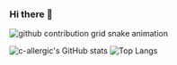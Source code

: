 ### Hi there 👋

<picture>
  <source media="(prefers-color-scheme: dark)" srcset="https://raw.githubusercontent.com/c-allergic/c-allergic/output/github-contribution-grid-snake-dark.svg">
  <source media="(prefers-color-scheme: light)" srcset="https://raw.githubusercontent.com/c-allergic/c-allergic/output/github-contribution-grid-snake.svg">
  <img alt="github contribution grid snake animation" src="https://raw.githubusercontent.com/c-allergic/c-allergic/output/github-contribution-grid-snake.svg">
</picture>

![c-allergic's GitHub stats](https://github-readme-stats-one-bice.vercel.app/api?username=c-allergic&theme=dracula&show_icons=true&include_all_commits=true&role=OWNER,ORGANIZATION_MEMBER)
![Top Langs](https://github-readme-stats-one-bice.vercel.app/api/top-langs/?username=c-allergic&show_icons=true&include_all_commits=true&langs_count=8&layout=compact&theme=dracula&role=OWNER,ORGANIZATION_MEMBER)

